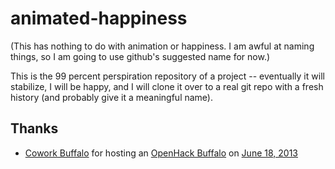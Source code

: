 animated-happiness
==================

(This has nothing to do with animation or happiness. I am awful at
naming things, so I am going to use github's suggested name for now.)

This is the 99 percent perspiration repository of a project --
eventually it will stabilize, I will be happy, and I will clone it
over to a real git repo with a fresh history (and probably give it a
meaningful name).

Thanks
------
* [Cowork Buffalo](http://coworkbuffalo.com) for hosting an
  [OpenHack Buffalo](http://openhack.github.io/buffalo/) on
  [June 18, 2013](http://nextplex.com/buffalo-ny/calendar/events/7413)
